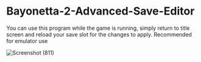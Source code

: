 # Bayonetta-2-Advanced-Save-Editor
You can use this program while the game is running, simply return to title screen and reload your save slot for the changes to apply. Recommended for emulator use

![Screenshot (811)](https://github.com/Lakifume/Bayonetta-2-Advanced-Save-Editor/assets/56451477/15c4c9ff-ae9b-4a03-8dc7-d202dc2dfbbc)
